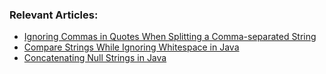 ### Relevant Articles:

- [Ignoring Commas in Quotes When Splitting a Comma-separated String](https://www.baeldung.com/java-split-string-commas)
- [Compare Strings While Ignoring Whitespace in Java](https://www.baeldung.com/java-compare-string-whitespace)
- [Concatenating Null Strings in Java](https://www.baeldung.com/java-concat-null-string)


